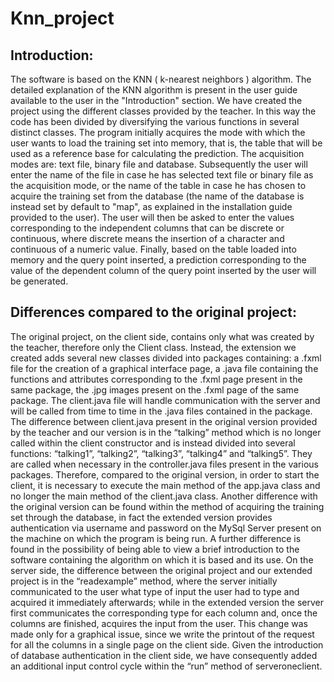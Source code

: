 # Knn_project
## Introduction:
The software is based on the KNN ( k-nearest neighbors ) algorithm.
The detailed explanation of the KNN algorithm is present in the user guide available to the user in the "Introduction" section.
We have created the project using the different classes provided by the teacher. In this way the code has been divided by diversifying the various functions in several distinct classes.
The program initially acquires the mode with which the user wants to load the training set into memory, that is, the table that will be used as a reference base for calculating the prediction. The acquisition modes are: text file, binary file and database.
Subsequently the user will enter the name of the file in case he has selected text file or binary file as the acquisition mode, or the name of the table in case he has chosen to acquire the training set from the database (the name of the database is instead set by default to "map", as explained in the installation guide provided to the user).
The user will then be asked to enter the values ​​corresponding to the independent columns that can be discrete or continuous, where discrete means the insertion of a character and continuous of a numeric value.
Finally, based on the table loaded into memory and the query point inserted, a prediction corresponding to the value of the dependent column of the query point inserted by the user will be generated.

## Differences compared to the original project:
The original project, on the client side, contains only what was created by the teacher, therefore only the Client class. Instead, the extension we created adds several new classes divided into packages containing: a .fxml file for the creation of a graphical interface page, a .java file containing the functions and attributes corresponding to the .fxml page present in the same package, the .jpg images present on the .fxml page of the same package.
The client.java file will handle communication with the server and will be called from time to time in the .java files contained in the package. The difference between client.java present in the original version provided by the teacher and our version is in the “talking” method which is no longer called within the client constructor and is instead divided into several functions: “talking1”, “talking2”, “talking3”, “talking4” and “talking5”. They are called when necessary in the controller.java files present in the various packages.
Therefore, compared to the original version, in order to start the client, it is necessary to execute the main method of the app.java class and no longer the main method of the client.java class.
Another difference with the original version can be found within the method of acquiring the training set through the database, in fact the extended version provides authentication via username and password on the MySql Server present on the machine on which the program is being run.
A further difference is found in the possibility of being able to view a brief introduction to the software containing the algorithm on which it is based and its use.
On the server side, the difference between the original project and our extended project is in the “readexample” method, where the server initially communicated to the user what type of input the user had to type and acquired it immediately afterwards; while in the extended version the server first communicates the corresponding type for each column and, once the columns are finished, acquires the input from the user. This change was made only for a graphical issue, since we write the printout of the request for all the columns in a single page on the client side. Given the introduction of database authentication in the client side, we have consequently added an additional input control cycle within the “run” method of serveroneclient.
